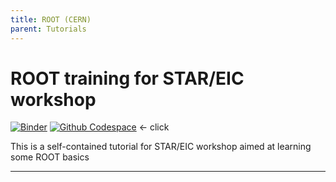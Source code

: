```yaml
---
title: ROOT (CERN)
parent: Tutorials
---
```


# ROOT training for STAR/EIC workshop

[![Binder](https://mybinder.org/badge_logo.svg)](https://mybinder.org/v2/gh/aprozo/binder_cern_root/main?urlpath=git-pull%3Frepo%3Dhttps%253A%252F%252Fgithub.com%252Faprozo%252Froot_workshop%26urlpath%3Dtree%252Froot_workshop%252F%26branch%3Dmain)
[![Github Codespace](https://img.shields.io/badge/open-GH_Codespaces-blue?logo=github)](https://codespaces.new/aprozo/root_workshop?quickstart=1) <- click

This is a self-contained tutorial for STAR/EIC workshop aimed at learning some ROOT basics

---
